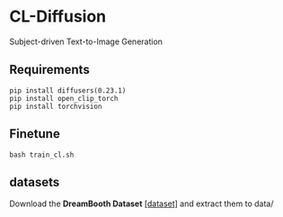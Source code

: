 # CL-Diffusion
 Subject-driven Text-to-Image Generation

## Requirements

```
pip install diffusers(0.23.1)
pip install open_clip_torch
pip install torchvision
```
## Finetune

```bash train_cl.sh```

## datasets
Download the **DreamBooth Dataset** [[dataset]](https://github.com/google/dreambooth.git) and extract them to data/
